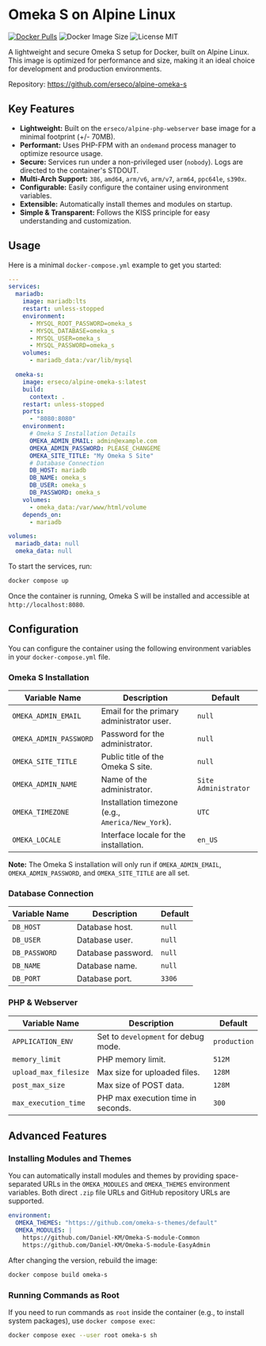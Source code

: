 # Omeka S on Alpine Linux

[![Docker Pulls](https://img.shields.io/docker/pulls/erseco/alpine-omeka-s.svg)](https://hub.docker.com/r/erseco/alpine-omeka-s/)
![Docker Image Size](https://img.shields.io/docker/image-size/erseco/alpine-omeka-s)
![License MIT](https://img.shields.io/badge/license-MIT-blue.svg)

A lightweight and secure Omeka S setup for Docker, built on Alpine Linux. This image is optimized for performance and size, making it an ideal choice for development and production environments.

Repository: https://github.com/erseco/alpine-omeka-s

## Key Features

- **Lightweight:** Built on the `erseco/alpine-php-webserver` base image for a minimal footprint (+/- 70MB).
- **Performant:** Uses PHP-FPM with an `ondemand` process manager to optimize resource usage.
- **Secure:** Services run under a non-privileged user (`nobody`). Logs are directed to the container's STDOUT.
- **Multi-Arch Support:** `386`, `amd64`, `arm/v6`, `arm/v7`, `arm64`, `ppc64le`, `s390x`.
- **Configurable:** Easily configure the container using environment variables.
- **Extensible:** Automatically install themes and modules on startup.
- **Simple & Transparent:** Follows the KISS principle for easy understanding and customization.

## Usage

Here is a minimal `docker-compose.yml` example to get you started:

```yaml
---
services:
  mariadb:
    image: mariadb:lts
    restart: unless-stopped
    environment:
      - MYSQL_ROOT_PASSWORD=omeka_s
      - MYSQL_DATABASE=omeka_s
      - MYSQL_USER=omeka_s
      - MYSQL_PASSWORD=omeka_s
    volumes:
      - mariadb_data:/var/lib/mysql

  omeka-s:
    image: erseco/alpine-omeka-s:latest
    build:
      context: .
    restart: unless-stopped
    ports:
      - "8080:8080"
    environment:
      # Omeka S Installation Details
      OMEKA_ADMIN_EMAIL: admin@example.com
      OMEKA_ADMIN_PASSWORD: PLEASE_CHANGEME
      OMEKA_SITE_TITLE: "My Omeka S Site"
      # Database Connection
      DB_HOST: mariadb
      DB_NAME: omeka_s
      DB_USER: omeka_s
      DB_PASSWORD: omeka_s
    volumes:
      - omeka_data:/var/www/html/volume
    depends_on:
      - mariadb

volumes:
  mariadb_data: null
  omeka_data: null
```

To start the services, run:
```bash
docker compose up
```
Once the container is running, Omeka S will be installed and accessible at `http://localhost:8080`.

## Configuration

You can configure the container using the following environment variables in your `docker-compose.yml` file.

### Omeka S Installation

| Variable Name          | Description                                | Default      |
|------------------------|--------------------------------------------|--------------|
| `OMEKA_ADMIN_EMAIL`    | Email for the primary administrator user.  | `null`       |
| `OMEKA_ADMIN_PASSWORD` | Password for the administrator.            | `null`       |
| `OMEKA_SITE_TITLE`     | Public title of the Omeka S site.          | `null`       |
| `OMEKA_ADMIN_NAME`     | Name of the administrator.                 | `Site Administrator` |
| `OMEKA_TIMEZONE`       | Installation timezone (e.g., `America/New_York`). | `UTC`        |
| `OMEKA_LOCALE`         | Interface locale for the installation.     | `en_US`      |

**Note:** The Omeka S installation will only run if `OMEKA_ADMIN_EMAIL`, `OMEKA_ADMIN_PASSWORD`, and `OMEKA_SITE_TITLE` are all set.

### Database Connection

| Variable Name   | Description                   | Default   |
|-----------------|-------------------------------|-----------|
| `DB_HOST`       | Database host.                | `null`    |
| `DB_USER`       | Database user.                | `null`    |
| `DB_PASSWORD`   | Database password.            | `null`    |
| `DB_NAME`       | Database name.                | `null`    |
| `DB_PORT`       | Database port.                | `3306`    |

### PHP & Webserver

| Variable Name         | Description                               | Default   |
|-----------------------|-------------------------------------------|-----------|
| `APPLICATION_ENV`     | Set to `development` for debug mode.      | `production` |
| `memory_limit`        | PHP memory limit.                         | `512M`    |
| `upload_max_filesize` | Max size for uploaded files.              | `128M`    |
| `post_max_size`       | Max size of POST data.                    | `128M`    |
| `max_execution_time`  | PHP max execution time in seconds.        | `300`     |

## Advanced Features

### Installing Modules and Themes

You can automatically install modules and themes by providing space-separated URLs in the `OMEKA_MODULES` and `OMEKA_THEMES` environment variables. Both direct `.zip` file URLs and GitHub repository URLs are supported.

```yaml
environment:
  OMEKA_THEMES: "https://github.com/omeka-s-themes/default"
  OMEKA_MODULES: |
    https://github.com/Daniel-KM/Omeka-S-module-Common
    https://github.com/Daniel-KM/Omeka-S-module-EasyAdmin
```

After changing the version, rebuild the image:
```bash
docker compose build omeka-s
```

### Running Commands as Root

If you need to run commands as `root` inside the container (e.g., to install system packages), use `docker compose exec`:

```bash
docker compose exec --user root omeka-s sh
```
